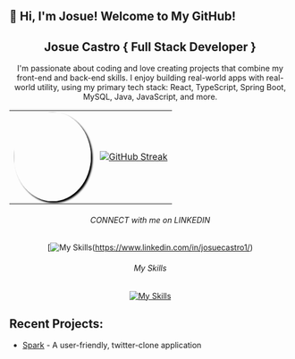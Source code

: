 ## 👋 Hi, I'm Josue! Welcome to My GitHub!
<div align="center">

<h2>Josue Castro { Full Stack Developer }</h2>
<p>I'm passionate about coding and love creating projects that combine my front-end and back-end skills. I enjoy building real-world apps with real-world utility, using my primary tech stack: React, TypeScript, Spring Boot, MySQL, Java, JavaScript, and more.</p>

<table>
  <tr>
    <td><img src="https://media.giphy.com/media/ptqAPgghLtHOa0SLJS/giphy.gif" width="138" height="160" style="border-radius: 50%; box-shadow: 3px 3px 3px black;" /></td>
    <td><a href="https://git.io/streak-stats"><img src="https://github-readme-streak-stats.herokuapp.com?user=josuecaztro&theme=panda" alt="GitHub Streak" /></a>
</td>
  </tr>
</table>

<p></p>


<h6>CONNECT with me on LINKEDIN</h6>

[![My Skills](https://skillicons.dev/icons?i=linkedin)(https://www.linkedin.com/in/josuecastro1/)

<h6>My Skills</h6>

[![My Skills](https://skillicons.dev/icons?i=js,html,css,java,mysql,nodejs,react,spring,ts,aws)](https://skillicons.dev)

</div>

<h2>Recent Projects:</h2>
<ul>
  <li><a href="https://github.com/mnaser11218/Spark" target="_blank">Spark</a> - A user-friendly, twitter-clone application</li>
</ul>

